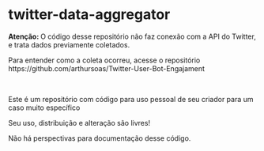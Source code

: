 # twitter-data-aggregator

<p><b>Atenção: </b> O código desse repositório não faz conexão com a API do Twitter, e trata dados previamente coletados.</p>
<p>Para entender como a coleta ocorreu, acesse o repositório https://github.com/arthursoas/Twitter-User-Bot-Engajament</p>

</br>

<p>Este é um repositório com código para uso pessoal de seu criador para um caso muito específico</p>
<p>Seu uso, distribuição e alteração são livres!</p>
<p>Não há perspectivas para documentação desse código.</p>
